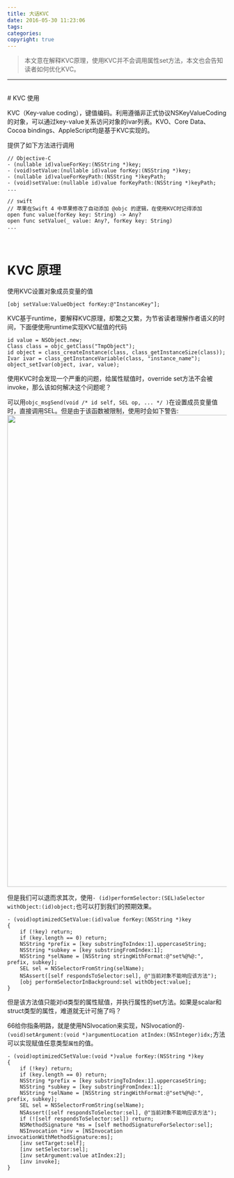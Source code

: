 ```yaml
---
title: 大话KVC
date: 2016-05-30 11:23:06
tags:
categories:
copyright: true
---
```


> 本文意在解释KVC原理，使用KVC并不会调用属性set方法，本文也会告知读者如何优化KVC。

<!--more-->

---

<br/>
# KVC 使用

KVC（Key-value coding），键值编码。利用遵循非正式协议NSKeyValueCoding的对象，可以通过key-value关系访问对象的ivar列表。KVO、Core Data、Cocoa bindings、AppleScript均是基于KVC实现的。

提供了如下方法进行调用
```
// Objective-C
- (nullable id)valueForKey:(NSString *)key;
- (void)setValue:(nullable id)value forKey:(NSString *)key; 
- (nullable id)valueForKeyPath:(NSString *)keyPath;
- (void)setValue:(nullable id)value forKeyPath:(NSString *)keyPath;
...

// swift
// 苹果在Swift 4 中苹果修改了自动添加 @objc 的逻辑，在使用KVC时记得添加
open func value(forKey key: String) -> Any?
open func setValue(_ value: Any?, forKey key: String)
...
```

<br/>

# KVC 原理

使用KVC设置对象成员变量的值
```
[obj setValue:ValueObject forKey:@"InstanceKey"];
```

KVC基于runtime，要解释KVC原理，却繁之又繁，为节省读者理解作者语义的时间，下面便使用runtime实现KVC赋值的代码

```
id value = NSObject.new;
Class class = objc_getClass("TmpObject");
id object = class_createInstance(class, class_getInstanceSize(class));
Ivar ivar = class_getInstanceVariable(class, "instance_name");
object_setIvar(object, ivar, value);
```

使用KVC时会发现一个严重的问题，给属性赋值时，override set方法不会被invoke，那么该如何解决这个问题呢？

可以用`objc_msgSend(void /* id self, SEL op, ... */ )`在设置成员变量值时，直接调用SEL。但是由于该函数被限制，使用时会如下警告:
<img src="/resourse/iOS/KVC/0.png" style="margin-left:0px" width="1080">

但是我们可以退而求其次，使用`- (id)performSelector:(SEL)aSelector withObject:(id)object;`也可以打到我们的预期效果。
```
- (void)optimizedCSetValue:(id)value forKey:(NSString *)key
{
    if (!key) return;
    if (key.length == 0) return;
    NSString *prefix = [key substringToIndex:1].uppercaseString;
    NSString *subkey = [key substringFromIndex:1];
    NSString *selName = [NSString stringWithFormat:@"set%@%@:", prefix, subkey];
    SEL sel = NSSelectorFromString(selName);
    NSAssert([self respondsToSelector:sel], @"当前对象不能响应该方法");
    [obj performSelectorInBackground:sel withObject:value];
}
```

但是该方法值只能对id类型的属性赋值，并执行属性的set方法。如果是scalar和struct类型的属性，难道就无计可施了吗？

66给你指条明路，就是使用NSIvocation来实现，NSIvocation的`- (void)setArgument:(void *)argumentLocation atIndex:(NSInteger)idx;`方法可以实现赋值任意类型`属性`的值。
```
- (void)optimizedCSetValue:(void *)value forKey:(NSString *)key
{
    if (!key) return;
    if (key.length == 0) return;
    NSString *prefix = [key substringToIndex:1].uppercaseString;
    NSString *subkey = [key substringFromIndex:1];
    NSString *selName = [NSString stringWithFormat:@"set%@%@:", prefix, subkey];
    SEL sel = NSSelectorFromString(selName);
    NSAssert([self respondsToSelector:sel], @"当前对象不能响应该方法");
    if (![self respondsToSelector:sel]) return;
    NSMethodSignature *ms = [self methodSignatureForSelector:sel];
    NSInvocation *inv = [NSInvocation invocationWithMethodSignature:ms];
    [inv setTarget:self];
    [inv setSelector:sel];
    [inv setArgument:value atIndex:2];
    [inv invoke];
}
```

